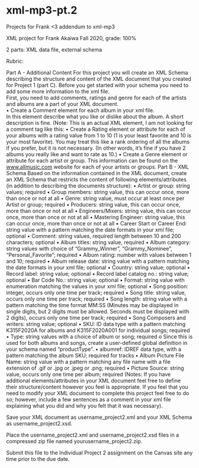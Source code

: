 # xml-mp3-pt.2
Projects for Frank &lt;3 addendum to xml-mp3

XML project for Frank Akaiwa Fall 2020, grade: 100%

2 parts: XML data file, external schema

Rubric: 

Part A - Additional Content 
For this project you will create an XML Schema describing the structure and content of the XML document that you created for Project 1 (part C).   Before you get started with your schema you need to add some more information to the xml file.  
First, you need to add comments, ratings and genre for each of the artists and albums are a part of your XML document.  
•	Create a Comment element for each album in your xml file.  
In this element describe what you like or dislike about the album.  A short description is fine.  (Note: This is an actual XML element, I am not looking for a comment tag like this:  <!--  don’t put your comments about albums here.  -->
•	Create a Rating element or attribute for each of your albums with a rating value from 1 to 10 (1 is your least favorite and 10 is your most favorite).  You may treat this like a rank ordering of all the albums if you prefer, but it is not necessary. (In other words, it’s fine if you have 2 albums you really like and want to rate as 10.)
•	Create a Genre element or attribute for each artist or group. This information can be found on the www.allmusic.com website for each of your artists or groups.
Part B - XML Schema 
Based on the information contained in the XML document, create an XML Schema that restricts the content of following elements/attributes (in addition to describing the documents structure):
•	Artist or group: string values; required
•	Group members: string value, this can occur once, more than once or not at all
•	Genre: string value, must occur at least once per Artist or group; required 
•	Producers: string value, this can occur once, more than once or not at all
•	Engineers/Mixers: string value, this can occur once, more than once or not at all
•	Mastering Engineer: string value, this can occur once, more than once or not at all
•	Career Start or Career End: string value with a pattern matching the date formats in your xml file; optional 
•	Comment: string values, required length between 10 and 200 characters; optional
•	Album titles: string value, required
•	Album category: string values with choice of  “Grammy_Winner”, “Grammy_Nominee”, “Personal_Favorite”; required
•	Album rating: number with values between 1 and 10; required
•	Album release date: string value with a pattern matching the date formats in your xml file; optional
•	Country: string value; optional
•	Record label: string value; optional
•	Record label catalog no.: string value; optional
•	Bar Code No.: string value; optional
•	Format: string value with enumeration matching the values in your xml file; optional
•	Song position: integer, occurs only one time per track; required
•	Song title: string value, occurs only one time per track; required
•	Song length: string value with a pattern matching the time format MM:SS (Minutes may be displayed in single digits, but 2 digits must be allowed.  Seconds must be displayed with 2 digits), occurs only one time per track; required
•	Song Composers and writers: string value; optional
•	SKU: ID data type with a pattern matching K315F2020A for albums and K315F2020A001 for individual songs; required
•	Type: string values with a choice of album or song; required
o	Since this is used for both albums and songs, create a user-defined global definition in your schema named “productType”.
•	albumref: IDREF data type, with a pattern matching the album SKU; required for tracks
•	Album Picture File Name: string value with a pattern matching any file name with a file extension of .gif or .jpg or .jpeg or .png; required
•	Picture Source: string value, occurs only one time per album; required 
(Notes: If you have additional elements/attributes in your XML document feel free to define their structure/content however you feel is appropriate.  If you feel that you need to modify your XML document to complete this project feel free to do so; however, include a few sentences as a comment in your xml file explaining what you did and why you felt that it was necessary).

Save your XML document as username_project2.xml and your XML Schema as username_project2.xsd. 

Place the username_project2.xml and username_project2.xsd files in a compressed zip file named yourusername_project2.zip.  

Submit this file to the Individual Project 2 assignment on the Canvas site any time prior to the due date.
 
